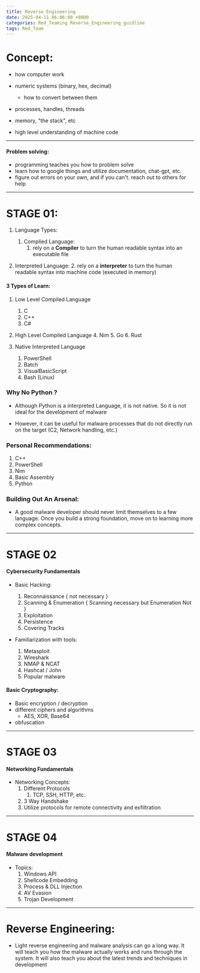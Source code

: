 ```yaml
---
title: Reverse Engineering
date: 2025-04-11 06:06:00 +0800
categories: Red_Teaming Reverse_Engineering_guidline
tags: Red_Team
---
```


# Concept:

* how computer work
* numeric systems (binary, hex, decimal)
	* how to convert between them

* processes, handles, threads
* memory, "the stack", etc
* high level understanding of machine code

---
#### Problem solving:

- programming teaches you how to problem solve
- learn how to google things and utilize documentation, chat-gpt, etc.
- figure out errors on your own, and if you can't. reach out to others for help

---

# STAGE 01:

1. Language Types:
	1. Complied Language:
		1. rely on a **Compiler** to turn the human readable syntax into an executable file

2. Interpreted Language:
	2. rely on a **interpreter** to turn the human readable syntax into machine code (executed in memory)

#### 3 Types of Learn:

1. Low Level Compiled Language
	1. C
	2. C++
	3. C#
	   
2. High Level Compiled Language
	4. Nim
	5. Go
	6. Rust
	   
3. Native Interpreted Language
	1. PowerShell
	2. Batch
	3. VisualBasicScript
	4. Bash (Linux)


### Why No Python ?

- Although Python is a interpreted Language, it is not native. So it is not ideal for the development of malware
  
- However, it can be useful for malware processes that do not directly run on the target (C2, Network handling, etc.)



### Personal Recommendations:

1. C++
2. PowerShell
3. Nim
4. Basic Assembly
5. Python

### Building Out An Arsenal:

- A good malware developer should never limit themselves to a few language. Once you build a strong foundation, move on to learning more complex concepts.

---

# STAGE 02

#### Cybersecurity Fundamentals

- Basic Hacking:
	1. Reconnaissance { not necessary }
	2. Scanning & Enumeration { Scanning necessary but Enumeration Not }
	3. Exploitation
	4. Persistence
	5. Covering Tracks


- Familiarization with tools:
	1. Metasploit
	2. Wireshark
	3. NMAP & NCAT
	4. Hashcat / John
	5. Popular malware

#### Basic Cryptography:

- Basic encryption / decryption
- different ciphers and algorithms
	- AES, XOR, Base64
- obfuscation

---

# STAGE 03
#### Networking Fundamentals

- Networking Concepts:
	1. Different Protocols
		1. TCP, SSH, HTTP, etc.
	2. 3 Way Handshake
	3. Utilize protocols for remote connectivity and exfiltration

---

# STAGE 04
#### Malware development

- Topics:
	1. Windows API
	2. Shellcode Embedding
	3. Process & DLL Injection
	4. AV Evasion
	5. Trojan Development

---

# Reverse Engineering:

- Light reverse engineering and malware analysis can go a long way. It will teach you how the malware actually works and runs through the system. It will also teach you about the latest trends and techniques in development


